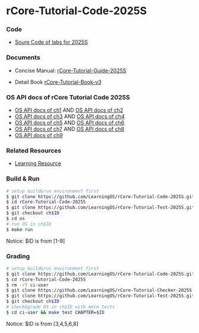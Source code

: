# rCore-Tutorial-Code-2025S

### Code
- [Soure Code of labs for 2025S](https://github.com/LearningOS/rCore-Tutorial-Code-2025S)
### Documents

- Concise Manual: [rCore-Tutorial-Guide-2025S](https://LearningOS.github.io/rCore-Tutorial-Guide-2025S/)

- Detail Book [rCore-Tutorial-Book-v3](https://rcore-os.github.io/rCore-Tutorial-Book-v3/)


### OS API docs of rCore Tutorial Code 2025S
- [OS API docs of ch1](https://learningos.github.io/rCore-Tutorial-Code-2025S/ch1/os/index.html)
  AND [OS API docs of ch2](https://learningos.github.io/rCore-Tutorial-Code-2025S/ch2/os/index.html)
- [OS API docs of ch3](https://learningos.github.io/rCore-Tutorial-Code-2025S/ch3/os/index.html)
  AND [OS API docs of ch4](https://learningos.github.io/rCore-Tutorial-Code-2025S/ch4/os/index.html)
- [OS API docs of ch5](https://learningos.github.io/rCore-Tutorial-Code-2025S/ch5/os/index.html)
  AND [OS API docs of ch6](https://learningos.github.io/rCore-Tutorial-Code-2025S/ch6/os/index.html)
- [OS API docs of ch7](https://learningos.github.io/rCore-Tutorial-Code-2025S/ch7/os/index.html)
  AND [OS API docs of ch8](https://learningos.github.io/rCore-Tutorial-Code-2025S/ch8/os/index.html)
- [OS API docs of ch9](https://learningos.github.io/rCore-Tutorial-Code-2025S/ch9/os/index.html)

### Related Resources
- [Learning Resource](https://github.com/LearningOS/rust-based-os-comp2022/blob/main/relatedinfo.md)


### Build & Run

```bash
# setup build&run environment first
$ git clone https://github.com/LearningOS/rCore-Tutorial-Code-2025S.git
$ cd rCore-Tutorial-Code-2025S
$ git clone https://github.com/LearningOS/rCore-Tutorial-Test-2025S.git user
$ git checkout ch$ID
$ cd os
# run OS in ch$ID
$ make run
```
Notice: $ID is from [1-9]

### Grading

```bash
# setup build&run environment first
$ git clone https://github.com/LearningOS/rCore-Tutorial-Code-2025S.git
$ cd rCore-Tutorial-Code-2025S
$ rm -rf ci-user
$ git clone https://github.com/LearningOS/rCore-Tutorial-Checker-2025S.git ci-user
$ git clone https://github.com/LearningOS/rCore-Tutorial-Test-2025S.git ci-user/user
$ git checkout ch$ID
# check&grade OS in ch$ID with more tests
$ cd ci-user && make test CHAPTER=$ID
```
Notice: $ID is from [3,4,5,6,8]
